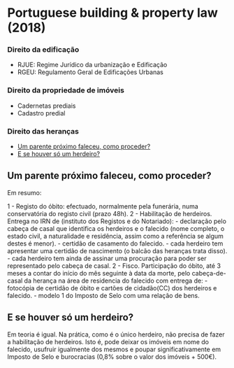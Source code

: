 # Portuguese building & property law (2018)

### Direito da edificação

- RJUE: Regime Jurídico da urbanização e Edificação
- RGEU: Regulamento Geral de Edificações Urbanas

### Direito da propriedade de imóveis

- Cadernetas prediais
- Cadastro predial

### Direito das heranças

- [Um parente próximo faleceu, como proceder?](#um-parente-próximo-faleceu-como-proceder)
- [E se houver só um herdeiro?](#e-se-houver-só-um-herdeiro)




## Um parente próximo faleceu, como proceder?

Em resumo:

1 - Registo do óbito: efectuado, normalmente pela funerária, numa conservatória do registo civil (prazo 48h). 
2 - Habilitação de herdeiros. Entrega no IRN de (instituto dos Registos e do Notariado):
	- declaração pelo cabeça de casal que identifica os herdeiros e o falecido (nome completo, o estado civil, a naturalidade e residência, assim como a referência se algum destes é menor).
	- certidão de casamento do falecido.
	- cada herdeiro tem apresentar uma certidão de nascimento (o balcão das heranças trata disso).
	- cada herdeiro tem ainda de assinar uma procuração para poder ser representado pelo cabeça de casal.
2 - Fisco. Participação do óbito, até 3 meses a contar do início do mês seguinte à data da morte, pelo cabeça-de-casal da herança na área de residencia do falecido com entrega de:
	- fotocópia de certidão de óbito e cartões de cidadão(CC) dos herdeiros e falecido.
	- modelo 1 do Imposto de Selo com uma relação de bens.




## E se houver só um herdeiro?

Em teoria é igual. Na prática, como é o único herdeiro, não precisa de fazer a habilitação de herdeiros. Isto é, pode deixar os imóveis em nome do falecido, usufruir igualmente dos mesmos e poupar significativamente em Imposto de Selo e burocracias (0,8% sobre o valor dos imóveis + 500€).